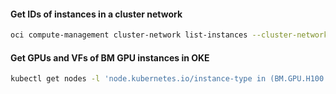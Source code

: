#### Get IDs of instances in a cluster network
```sh
oci compute-management cluster-network list-instances --cluster-network-id $CLUSTER_NETWORK_ID -c $COMPARTMENT_ID | jq -r '.data[].id'
```

#### Get GPUs and VFs of BM GPU instances in OKE
```sh
kubectl get nodes -l 'node.kubernetes.io/instance-type in (BM.GPU.H100.8, BM.GPU.A100-v2.8, BM.GPU4.8, BM.GPU.B4.8)' --sort-by=.status.capacity."nvidia\.com/sriov_rdma_vf" -o=custom-columns='NODE:metadata.name,GPUs:status.allocatable.nvidia\.com/gpu,RDMA-VFs:status.allocatable.nvidia\.com/sriov_rdma_vf'
```
